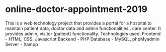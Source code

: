 # online-doctor-appointment-2019
This is a web technology project that provides a portal for a hospital to maintain patient data, doctor data and admin functionalities.. care center. It provides admin, visitor (patient) functionality. Technologies used: Frontend - HTML, CSS, Javascript Backend - PHP Database - MySQL, phpMyadmin Server - Xampp
